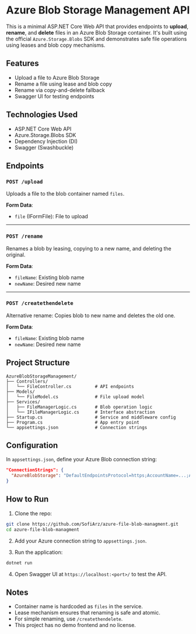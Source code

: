 # Azure Blob Storage Management API

This is a minimal ASP.NET Core Web API that provides endpoints to **upload**, **rename**, and **delete** files in an Azure Blob Storage container. It's built using the official `Azure.Storage.Blobs` SDK and demonstrates safe file operations using leases and blob copy mechanisms.

## Features

- Upload a file to Azure Blob Storage
- Rename a file using lease and blob copy
- Rename via copy-and-delete fallback
- Swagger UI for testing endpoints

## Technologies Used

- ASP.NET Core Web API
- Azure.Storage.Blobs SDK
- Dependency Injection (DI)
- Swagger (Swashbuckle)

## Endpoints

### `POST /upload`

Uploads a file to the blob container named `files`.

**Form Data**:

- `file` (IFormFile): File to upload

---

### `POST /rename`

Renames a blob by leasing, copying to a new name, and deleting the original.

**Form Data**:

- `fileName`: Existing blob name
- `newName`: Desired new name

---

### `POST /createthendelete`

Alternative rename: Copies blob to new name and deletes the old one.

**Form Data**:

- `fileName`: Existing blob name
- `newName`: Desired new name

## Project Structure

```
AzureBlobStorageManagement/
├── Controllers/
│   └── FileController.cs         # API endpoints
├── Models/
│   └── FileModel.cs              # File upload model
├── Services/
│   ├── FileManagerLogic.cs       # Blob operation logic
│   └── IFileManagerLogic.cs      # Interface abstraction
├── Startup.cs                    # Service and middleware config
├── Program.cs                    # App entry point
└── appsettings.json              # Connection strings
```

## Configuration

In `appsettings.json`, define your Azure Blob connection string:

```json
"ConnectionStrings": {
  "AzureBlobStorage": "DefaultEndpointsProtocol=https;AccountName=...;AccountKey=...;EndpointSuffix=core.windows.net"
}
```

## How to Run

1. Clone the repo:

```bash
git clone https://github.com/SofiArz/azure-file-blob-managment.git
cd azure-file-blob-managment
```

2. Add your Azure connection string to `appsettings.json`.

3. Run the application:

```bash
dotnet run
```

4. Open Swagger UI at `https://localhost:<port>/` to test the API.

## Notes

- Container name is hardcoded as `files` in the service.
- Lease mechanism ensures that renaming is safe and atomic.
- For simple renaming, use `/createthendelete`.
- This project has no demo frontend and no license.
